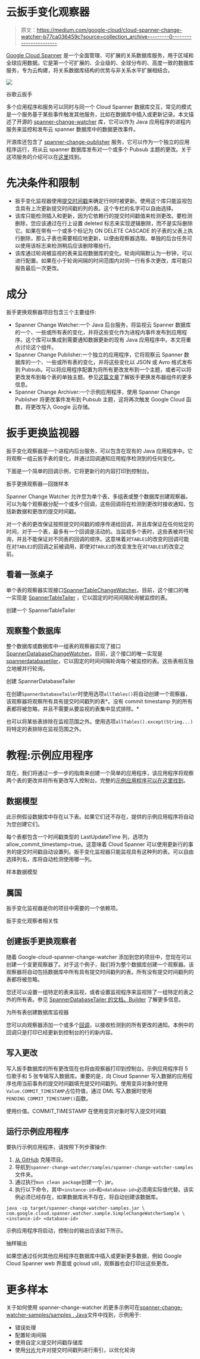 # 云扳手变化观察器

> 原文：<https://medium.com/google-cloud/cloud-spanner-change-watcher-b77ca036459c?source=collection_archive---------0----------------------->

[Google Cloud Spanner](https://cloud.google.com/spanner) 是一个全面管理、可扩展的关系数据库服务，用于区域和全球应用数据。它是第一个可扩展的、企业级的、全球分布的、高度一致的数据库服务，专为云构建，将关系数据库结构的优势与非关系水平扩展相结合。

![](img/16400067b46aef8a444b688bcf1f44a4.png)

谷歌云扳手

多个应用程序和服务可以同时与同一个 Cloud Spanner 数据库交互，常见的模式是一个服务基于某些事件触发其他服务，比如在数据库中插入或更新记录。本文描述了开源的 [spanner-change-watcher](https://github.com/cloudspannerecosystem/spanner-change-watcher/tree/master/google-cloud-spanner-change-watcher) 库，它可以作为 Java 应用程序的进程内服务来监控和发布云 spanner 数据库中的数据更改事件。

开源库还包含了 [spanner-change-publisher](https://github.com/cloudspannerecosystem/spanner-change-watcher/tree/master/google-cloud-spanner-change-publisher) 服务，它可以作为一个独立的应用程序运行，将从云 spanner 数据库发布对一个或多个 Pubsub 主题的更改。关于这项服务的介绍可以在[这里](/@knutolavloite/cloud-spanner-change-publisher-7fbee48f66f8)找到。

# 先决条件和限制

*   扳手变化监视器使用[提交时间戳](https://cloud.google.com/spanner/docs/commit-timestamp)来确定行何时被更新。使用这个库只能监视包含具有上次更新提交时间戳的列的表。这个专栏的名字可以自由选择。
*   该库只能检测插入和更新，因为它依赖行的提交时间戳值来检测更改。要检测删除，您应该通过在行上设置 deleted 标志来实现逻辑删除，而不是实际删除它。如果在带有一个或多个标记为 ON DELETE CASCADE 的子表的父表上执行删除，那么子表也需要相应地更新，以便由观察器选取。单独的后台任务可以使用该标志来检测稍后应该删除哪些行。
*   该库通过轮询被监视的表来监视数据库的变化。轮询间隔默认为一秒钟，可以进行配置。如果在小于轮询间隔的时间范围内对同一行有多次更改，库可能只报告最后一次更改。

# 成分

扳手更换观察器项目包含三个主要组件:

*   Spanner Change Watcher:一个 Java 后台服务，将监视云 Spanner 数据库的一个、一些或所有表的变化，并将这些变化作为进程内事件发布到应用程序。这个库可以集成到需要通知数据更新的现有 Java 应用程序中。本文将重点讨论这个组件。
*   Spanner Change Publisher:一个独立的应用程序，它将观察云 Spanner 数据库的一个、一些或所有表的变化，并将这些变化以 JSON 或 Avro 格式发布到 Pubsub。可以将应用程序配置为将所有更改发布到一个主题，或者可以将更改发布到每个表的单独主题。参见[这篇文章](/@knutolavloite/cloud-spanner-change-publisher-7fbee48f66f8)了解扳手更换发布器组件的更多信息。
*   Spanner Change Archiver:一个示例应用程序，使用 Spanner Change Publisher 将更改事件发布到 Pubsub 主题，这将再次触发 Google Cloud 函数，将更改写入 Google 云存储。

# 扳手更换监视器

扳手变化观察器是一个进程内后台服务，可以包含在现有的 Java 应用程序中。它将观察一组云扳手表的变化，并通过回调通知应用程序检测到的任何变化。

下面是一个简单的回调示例，它将更新行的内容打印到控制台。

扳手更换观察器—回拨样本

Spanner Change Watcher 允许您为单个表、多组表或整个数据库创建观察器。可以为每个观察器分配一个或多个回调，这些回调将在检测到更改时接收通知，包括新数据和更改的提交时间戳。

对一个表的更改保证按照提交时间戳的顺序传递给回调，并且库保证在任何给定的时间，对于一个表，最多有一个回调是活动的。当监视多个表时，这些表被并行轮询，并且不能保证对不同表的回调的顺序。这意味着对`TABLE1`的改变的回调可能在对`TABLE2`的回调之前被调用，即使对`TABLE2`的改变发生在对`TABLE1`的改变之前。

## 看着一张桌子

单个表的观察器实现接口[SpannerTableChangeWatcher](https://github.com/cloudspannerecosystem/spanner-change-watcher/blob/master/google-cloud-spanner-change-watcher/src/main/java/com/google/cloud/spanner/watcher/SpannerTableChangeWatcher.java)。目前，这个接口的唯一实现是 [SpannerTableTailer](https://github.com/cloudspannerecosystem/spanner-change-watcher/blob/master/google-cloud-spanner-change-watcher/src/main/java/com/google/cloud/spanner/watcher/SpannerTableTailer.java) ，它以固定的时间间隔轮询被监控的表。

创建一个 SpannerTableTailer

## 观察整个数据库

整个数据库或数据库中一组表的观察器实现了接口[SpannerDatabaseChangeWatcher](https://github.com/cloudspannerecosystem/spanner-change-watcher/blob/master/google-cloud-spanner-change-watcher/src/main/java/com/google/cloud/spanner/watcher/SpannerDatabaseChangeWatcher.java)。目前，这个接口的唯一实现是[spannerdatabasetiler](https://github.com/cloudspannerecosystem/spanner-change-watcher/blob/master/google-cloud-spanner-change-watcher/src/main/java/com/google/cloud/spanner/watcher/SpannerDatabaseTailer.java)，它以固定的时间间隔轮询每个被监控的表。这些表相互独立地被并行轮询。

创建 SpannerDatabaseTailer

在创建`SpannerDatabaseTailer`时使用选项`allTables()`将自动创建一个观察器，该观察器将观察所有具有提交时间戳列的表*。没有 commit timestamp 列的所有表都将被忽略，并且不需要从要监视的表集中显式排除。*

也可以将某些表排除在监视范围之外。使用选项`allTables().except(String...)`将特定的表排除在监视范围之外。

# 教程:示例应用程序

现在，我们将通过一步一步的指南来创建一个简单的应用程序，该应用程序将观察两个表的更改并将所有更改写入控制台。完整的[示例应用程序可以在这里找到](https://github.com/cloudspannerecosystem/spanner-change-watcher/blob/master/samples/spanner-change-watcher-samples/src/main/java/com/google/cloud/spanner/watcher/sample/SimpleChangeWatcherSample.java)。

## 数据模型

此示例假设数据库中存在以下表。如果它们还不存在，提供的示例应用程序将自动为您创建它们。

每个表都包含一个时间戳类型的 LastUpdateTime 列，选项为 allow_commit_timestamp=true。这意味着 Cloud Spanner 可以使用更新行的事务的提交时间戳自动设置列。扳手变化监视器只能监视具有这种列的表。可以自由选择列名，库将自动检测使用哪一列。

样本数据模型

## 属国

扳手变化监视器是你的项目中需要的一个依赖项。

扳手变化观察者相关性

## 创建扳手更换观察者

随着 Google-cloud-spanner-change-watcher 添加到您的项目中，您现在可以创建一个变更观察器了。对于这个例子，我们将为整个数据库创建一个观察器。该观察器将自动包括数据库中所有具有提交时间戳列的表。所有没有提交时间戳列的表都将被忽略。

您还可以设置一组特定的表来监视，或者设置监视程序来监视除了一组特定的表之外的所有表。参见 [SpannerDatabaseTailer 的文档。Builder](https://github.com/cloudspannerecosystem/spanner-change-watcher/blob/master/google-cloud-spanner-change-watcher/src/main/java/com/google/cloud/spanner/watcher/SpannerDatabaseTailer.java) 了解更多信息。

为所有表创建数据库监视器

您可以向观察器添加一个或多个[回调](https://github.com/cloudspannerecosystem/spanner-change-watcher/blob/8948e6df61dc8d39474bbdf34d285d3c8e5b229e/google-cloud-spanner-change-watcher/src/main/java/com/google/cloud/spanner/watcher/SpannerTableChangeWatcher.java#L37)，以接收检测到的所有更改的通知。本例中的回调只是打印已经更新到控制台的行的新内容。

## 写入更改

写入扳手数据库的所有更改现在也将由观察器打印到控制台。示例应用程序将 5 位歌手和 5 张专辑写入数据库。重要的是，向 Cloud Spanner 写入数据的应用程序也用当前事务的提交时间戳填充提交时间戳列。使用变异对象时使用`Value.COMMIT_TIMESTAMP`占位符值，通过 DML 写入数据时使用`PENDING_COMMIT_TIMESTAMP()`函数。

使用价值。COMMIT_TIMESTAMP 在使用变异对象时写入提交时间戳

## 运行示例应用程序

要执行示例应用程序，请按照下列步骤操作:

1.  [从 GitHub](https://github.com/cloudspannerecosystem/spanner-change-watcher) 克隆项目。
2.  导航到`spanner-change-watcher/samples/spanner-change-watcher-samples`文件夹。
3.  通过执行`mvn clean package`创建一个. jar。
4.  执行以下命令，其中`<instance-id>`和`<database-id>`必须用实际值代替。该实例必须已经存在，如果数据库尚不存在，将自动创建该数据库。

```
java -cp target/spanner-change-watcher-samples.jar \
com.google.cloud.spanner.watcher.sample.SimpleChangeWatcherSample \
<instance-id> <database-id>
```

示例应用程序将启动，控制台的输出应该如下所示。

抽样输出

如果您通过任何其他应用程序在数据库中插入或更新更多数据，例如 Google Cloud Spanner web 界面或 gcloud util，观察器也会打印出这些更改。

# 更多样本

关于如何使用 spanner-change-watcher 的更多示例可在[spanner-change-watcher-samples/samples . Java](https://github.com/cloudspannerecosystem/spanner-change-watcher/blob/master/samples/spanner-change-watcher-samples/src/main/java/com/google/cloud/spanner/watcher/sample/Samples.java)文件中找到，示例用于:

*   错误处理
*   配置轮询间隔
*   使用自定义提交时间戳存储库
*   使用[分片](https://cloud.google.com/spanner/docs/whitepapers/optimizing-schema-design#anti-pattern_timestamp_ordering)允许对提交时间戳列进行索引，以优化轮询